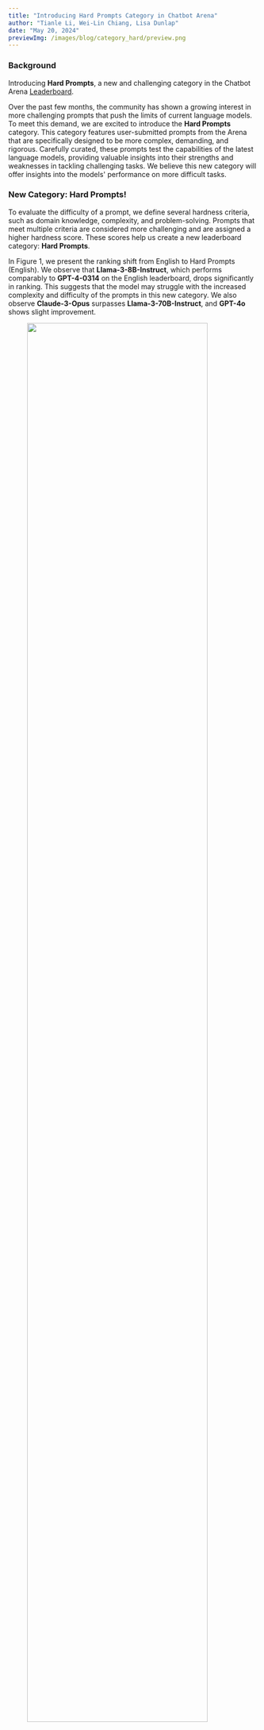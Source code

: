 ```yaml
---
title: "Introducing Hard Prompts Category in Chatbot Arena"
author: "Tianle Li, Wei-Lin Chiang, Lisa Dunlap"
date: "May 20, 2024"
previewImg: /images/blog/category_hard/preview.png
---
```


### Background

Introducing **Hard Prompts**, a new and challenging category in the Chatbot Arena [Leaderboard](https://leaderboard.lmsys.org).


Over the past few months, the community has shown a growing interest in more challenging prompts that push the limits of current language models.
To meet this demand, we are excited to introduce the **Hard Prompts** category. This category features user-submitted prompts from the Arena that are specifically designed to be more complex, demanding, and rigorous. Carefully curated, these prompts test the capabilities of the latest language models, providing valuable insights into their strengths and weaknesses in tackling challenging tasks. We believe this new category will offer insights into the models' performance on more difficult tasks.

### New Category: Hard Prompts!

To evaluate the difficulty of a prompt, we define several hardness criteria, such as domain knowledge, complexity, and problem-solving. Prompts that meet multiple criteria are considered more challenging and are assigned a higher hardness score. These scores help us create a new leaderboard category: **Hard Prompts**.

In Figure 1, we present the ranking shift from English to Hard Prompts (English). We observe that **Llama-3-8B-Instruct**, which performs comparably to **GPT-4-0314** on the English leaderboard, drops significantly in ranking. This suggests that the model may struggle with the increased complexity and difficulty of the prompts in this new category. We also observe **Claude-3-Opus** surpasses **Llama-3-70B-Instruct**, and **GPT-4o** shows slight improvement.

<img src="/images/blog/category_hard/elo_comparison_1.png" style="display:block; margin-top: auto; margin-left: auto; margin-right: auto; margin-bottom: auto; width: 85%"></img>
<p style="color:gray; text-align: center;">Figure 1. Comparison between Chatbot Arena Category English vs Hard Prompts (English). We set gpt-4-0314 as anchor model.</p>

We also observe notable improvements in **GPT-3.5-Turbo-1106/0125** and **Claude-2.1**, as well as **Phi-3**, which is trained for reasoning tasks. 

<img src="/images/blog/category_hard/elo_comparison_2.png" style="display:block; margin-top: auto; margin-left: auto; margin-right: auto; margin-bottom: auto; width: 85%"></img>
<p style="color:gray; text-align: center;">Figure 2. Comparison between Chatbot Arena Category English vs Hard Prompts (English). We set mixtral-8x7b-instruct-v0.1 as anchor model.</p>


### How to Define Hard Prompts?

A few weeks ago, we introduce the [Arena-Hard](https://lmsys.org/blog/2024-04-19-arena-hard/) pipeline to identify a collection of high-quality prompts from Chatbot Arena. Each user prompt is evaluated against the 7 Key Criteria defined in the Table below.

<table style="width:100%; border-collapse: collapse; border: 1px solid black;">
  <tr style="background-color: black; color: white;">
    <!-- <th style="border: 1px solid black; padding: 10px; text-align: left;">7 Key "Hardness" Criteria</th> -->
  </tr>
  <tr>
    <td style="border: 1px solid black; padding: 10px; text-align: left;"><strong>1. Specificity:</strong> Does the prompt ask for a specific output?</td>
  </tr>
  <tr>
    <td style="border: 1px solid black; padding: 10px; text-align: left;"><strong>2. Domain Knowledge:</strong> Does the prompt cover one or more specific domains?</td>
  </tr>
  <tr>
    <td style="border: 1px solid black; padding: 10px; text-align: left;"><strong>3. Complexity:</strong> Does the prompt have multiple levels of reasoning, components, or variables?</td>
  </tr>
  <tr>
    <td style="border: 1px solid black; padding: 10px; text-align: left;"><strong>4. Problem-Solving:</strong> Does the prompt directly involve the AI to demonstrate active problem-solving skills?</td>
  </tr>
  <tr>
    <td style="border: 1px solid black; padding: 10px; text-align: left;"><strong>5. Creativity:</strong> Does the prompt involve a level of creativity in approaching the problem?</td>
  </tr>
  <tr>
    <td style="border: 1px solid black; padding: 10px; text-align: left;"><strong>6. Technical Accuracy:</strong> Does the prompt require technical accuracy in the response?</td>
  </tr>
  <tr>
    <td style="border: 1px solid black; padding: 10px; text-align: left;"><strong>7. Real-world Application:</strong> Does the prompt relate to real-world applications?</td>
  </tr>
</table>

We employ Meta's **Llama-3-70B-Instruct** to help us label over 1 million Arena prompts on whether certain critieria are met. Note that we do not use LLM as judges to evalute model answers. We use the preference votes casted by Arena users to rank models. Figure 3 shows the criteria breakdown (i.e., how many prompts satisfy each criteria). We observe the most common criteria are Specificity, Domain Knowledge, and Real-world Application, while the relatively rare criteria are Problem-Solving and Complexity.

<img src="/images/blog/category_hard/key_criteria_breakdown.png" style="display:block; margin-top: auto; margin-left: auto; margin-right: auto; margin-bottom: auto; width: 85%"></img>
<p style="color:gray; text-align: center;">Figure 3. The percentage of each criteria within 1 million Chatbot Arena data.</p>

We then calculate its Hardness Score by how many criteria are satisfied and present the distribution in Figure 3. Interestingly, we find that approximately 20% of prompts have a score of 6 or higher. You can find several examples below to demonstrate what a hard prompt looks like in the [Example Section](#example).

<img src="/images/blog/category_hard/hardness_breakdown.png" style="display:block; margin-top: auto; margin-left: auto; margin-right: auto; margin-bottom: auto; width: 85%"></img>
<p style="color:gray; text-align: center;">Figure 4. The percentage of prompts with different hardness score within 1 million Chatbot Arena data.</p>


We use prompts with a score of 6 or higher to create the "Hard Prompts" category and calculate two leaderboards: **Hard Prompt (English)** and **Hard Prompts (Overall)**.

Below is screenshot of the leaderboard for **Hard Prompts (English)** category (as of May 17, 2024). You can find the latest version at [https://leaderboard.lmsys.org](https://leaderboard.lmsys.org) (-> Category dropdown).

<img src="/images/blog/category_hard/leaderboard.png" style="display:block; margin-top: auto; margin-left: auto; margin-right: auto; margin-bottom: auto; width: 95%"></img>
<p style="color:gray; text-align: center;">Figure 5. The leaderboard for Hard Prompts (English) category as of May 17, 2024.</p>


We are commited to continuously enhance the Chatbot Arena leaderboard and share insights with the broader community. We welcome you to contribute more challenging prompts and look forward to seeing how the latest advancements in language models perform!

### Note: Enhancing Quality Through De-duplication

To improve the overall quality of prompts in Chatbot Arena, we also implement a de-duplication pipeline. This new pipeline aims to remove overly redundant user prompts that might skew the distribution and affect the accuracy of our leaderboard. During our analysis, we noticed that many first-time users tend to ask similar greeting prompts, such as "hello," leading to an over-representation of these types of queries. To address this, we down-sample the top 0.1% most common prompts (approximately 1000 prompts, mostly greetings in different languages) to the 99.9% percentile frequency (25 occurrences). After this process, about 8.6% of the votes are removed. We believe this helps maintain a diverse and high-quality set of prompts for evaluation. We hope to encourage users to submit more unique & fresh prompts to reduce the risk of contamination.

We have also open-sourced this de-duplication script on [Github](https://github.com/lm-sys/FastChat/tree/main/fastchat/serve/monitor) and publish the vote data with de-duplication tags in the [notebook](https://colab.research.google.com/drive/1KdwokPjirkTmpO_P1WByFNFiqxWQquwH#scrollTo=CP35mjnHfpfN). We will continue to monitor the impact of this de-duplication process on the leaderboard and make adjustments as necessary to ensure the diversity and quality of our dataset.

## Citation
```
@misc{li2024crowdsourced,
      title={From Crowdsourced Data to High-Quality Benchmarks: Arena-Hard and BenchBuilder Pipeline}, 
      author={Tianle Li and Wei-Lin Chiang and Evan Frick and Lisa Dunlap and Tianhao Wu and Banghua Zhu and Joseph E. Gonzalez and Ion Stoica},
      year={2024},
      eprint={2406.11939},
      archivePrefix={arXiv},
      primaryClass={cs.LG}
}

@misc{chiang2024chatbot,
    title={Chatbot Arena: An Open Platform for Evaluating LLMs by Human Preference},
    author={Wei-Lin Chiang and Lianmin Zheng and Ying Sheng and Anastasios Nikolas Angelopoulos and Tianle Li and Dacheng Li and Hao Zhang and Banghua Zhu and Michael Jordan and Joseph E. Gonzalez and Ion Stoica},
    year={2024},
    eprint={2403.04132},
    archivePrefix={arXiv},
    primaryClass={cs.AI}
}

@misc{arenahard2024,
    title = {From Live Data to High-Quality Benchmarks: The Arena-Hard Pipeline},
    url = {https://lmsys.org/blog/2024-04-19-arena-hard/},
    author = {Tianle Li*, Wei-Lin Chiang*, Evan Frick, Lisa Dunlap, Banghua Zhu, Joseph E. Gonzalez, Ion Stoica},
    month = {April},
    year = {2024}
}
```

## Example
We present 10 examples of user prompt with increasing hardness score. The labeled criteria are inside the bracket.

**Prompt 1:**

[None]

hello


**Prompt 2:**

[Real World]

what is cake


**Prompt 3:**

[Creativity, Real World]

How to pickup a girl?


**Prompt 4:**

[Specificity, Creativity, Real World]

writen ten different sentences that end with word "apple"


**Prompt 5:**

[Specificity, Creativity, Real World]

Writing prompt: write the start of a short story / a man with an iphone is transported back to 1930s USA. 


**Prompt 6:** 

[Specificity, Domain Knowledge, Complexity, Problem-solving, Technical Accuracy, Real World]

tell me how to make a hydroponic nutrient solution at home to grow lettuce with precise amount of each nutrient


**Prompt 7:** 

[Specificity, Domain Knowledge, Complexity, Problem-solving, Technical Accuracy, Real World]

Solve the integral $\int_{-\infty}^{+\infty} exp(-x^2) dx $ step-by-step with detailed explanation


**Prompt 8:** 

[Specificity, Domain Knowledge, Complexity, Problem-solving, Technical Accuracy, Real World]

write me GLSL code which can gennrate at least 5 colors and 2 waves of particles cross each other	


**Prompt 9:**

[Specificity, Domain Knowledge, Complexity, Problem-solving, Technical Accuracy, Real World]

My situation is this: I’m setting up a server running at home Ubuntu to run an email server and a few other online services. As we all know, for my email to work reliably and not get blocked I need to have an unchanging public IP address. Due to my circumstances I am not able to get a static IP address through my ISP or change ISPs at the moment.

The solution I have found is to buy a 4G SIM card with a static IP (from an ISP that offers that), which I can then use with a USB dongle. However this 4G connection costs me substantially per MB to use.

But. Mail is the only server that needs a static IP address. For everything else using my home network connection and updating my DNS records with DDNS would be fine. I have tested this setup previously for other services and it has worked.

So. I was wondering. Would it in theory be possible to: connect the server to two network interfaces at the same time and route traffic depending on destination port. I.e. all outgoing connections to ports 25, 465, 587, and possibly 993 should be sent through the 4G dongle interface (enx344b50000000) and all other connections sent over eth0. Similarly, the server should listen for incoming connections on the same ports on enx344b50000000 and listen on all other ports (if allowed by ufw) on eth0.

I would then need DNS records from mail.mydomain.tld —> <4g static public IP> and mydomain.tld —> <home public IP> (updated with DDNS, and NAT configured on my home router).

Computers on the internet would then be able to seamlessly connect to these two IP addresses, not “realising” that they are in fact the same machine, as long as requests to mail.mydomain.tld are always on the above mentioned ports.

Question: Is this possible? Could it be a robust solution that works the way I hope? Would someone be able to help me set it up?

I have come across a few different guides in my DuckDuckGo-ing, I understand it has to do with setting a mark in iptables and assigning them to a table using ip route. However I haven't managed to get it to work yet, and many of these guides are for VPNs and they all seem to be slightly different to each other. So I thought I would ask about my own specific use case


**Prompt 10:** 

[Specificity, Domain Knowledge, Complexity, Problem-solving, Creativity, Technical Accuracy, Real World]

Write me a python script for the foobar problem, but make it so that if read aloud, each pair of lines rhymes. (i.e. lines 1/2 rhyme, 3/4 rhyme and so on)